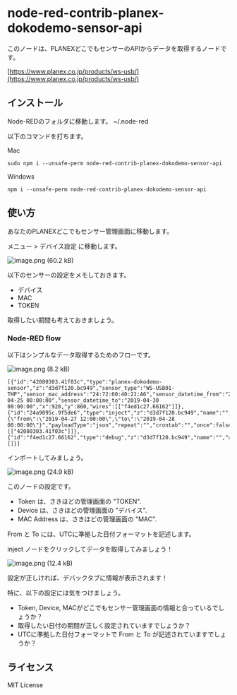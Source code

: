 # node-red-contrib-planex-dokodemo-sensor-api

このノードは、PLANEXどこでもセンサーのAPIからデータを取得するノードです。

[https://www.planex.co.jp/products/ws-usb/](https://www.planex.co.jp/products/ws-usb/)


## インストール

Node-REDのフォルダに移動します。 ~/.node-red

以下のコマンドを打ちます。

Mac

```
sudo npm i --unsafe-perm node-red-contrib-planex-dokodemo-sensor-api
```

Windows

```
npm i --unsafe-perm node-red-contrib-planex-dokodemo-sensor-api
```

## 使い方

あなたのPLANEXどこでもセンサー管理画面に移動します。

メニュー > デバイス設定 に移動します。

![image.png (60.2 kB)](https://img.esa.io/uploads/production/attachments/3062/2019/04/29/8131/c3c754ab-c3b9-473d-9743-efcfdca0250f.png)

以下のセンサーの設定をメモしておきます。

* デバイス
* MAC
* TOKEN

取得したい期間も考えておきましょう。

### Node-RED flow

以下はシンプルなデータ取得するためのフローです。

![image.png (8.2 kB)](https://img.esa.io/uploads/production/attachments/3062/2019/04/29/8131/642f87df-fda9-427e-8300-0ac6ce5de5a4.png)

```
[{"id":"42080303.41f03c","type":"planex-dokodemo-sensor","z":"d3d7f120.bc949","sensor_type":"WS-USB01-THP","sensor_mac_address":"24:72:60:40:21:A6","sensor_datetime_from":"2019-04-25 00:00:00","sensor_datetime_to":"2019-04-30 00:00:00","x":920,"y":860,"wires":[["f4ed1c27.66162"]]},{"id":"24a9095c.9f5de6","type":"inject","z":"d3d7f120.bc949","name":"","topic":"","payload":"{\"from\":\"2019-04-27 12:00:00\",\"to\":\"2019-04-28 00:00:00\"}","payloadType":"json","repeat":"","crontab":"","once":false,"onceDelay":0.1,"x":730,"y":860,"wires":[["42080303.41f03c"]]},{"id":"f4ed1c27.66162","type":"debug","z":"d3d7f120.bc949","name":"","active":true,"tosidebar":true,"console":false,"tostatus":false,"complete":"payload","x":1130,"y":860,"wires":[]}]
```

インポートしてみましょう。

![image.png (24.9 kB)](https://img.esa.io/uploads/production/attachments/3062/2019/04/29/8131/8120531a-4449-410d-bdc1-a499a59107b7.png)

このノードの設定です。

* Token は、さきほどの管理画面の "TOKEN".
* Device は、さきほどの管理画面の "デバイス".
* MAC Address は、さきほどの管理画面の "MAC".

From と To には、UTCに準拠した日付フォーマットを記述します。

inject ノードをクリックしてデータを取得してみましょう！

![image.png (12.4 kB)](https://img.esa.io/uploads/production/attachments/3062/2019/04/29/8131/61062c0d-4ebd-47cf-9e2d-a3ebb80f5d39.png)

設定が正しければ、デバックタブに情報が表示されます！

特に、以下の設定には気をつけましょう。

* Token, Device, MACがどこでもセンサー管理画面の情報と合っているでしょうか？
* 取得したい日付の期間が正しく設定されていますでしょうか？
* UTCに準拠した日付フォーマットで From と To が記述されていますでしょうか？

## ライセンス

MIT License